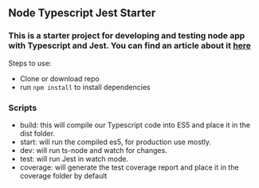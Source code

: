 ## Node Typescript Jest Starter
### This is a starter project for developing and testing node app with Typescript and Jest. You can find an article about it [here](http://amenallah.com/node-js-typescript-jest-starter/)

Steps to use:
- Clone or download repo
- run `npm install` to install dependencies

### Scripts
- build: this will compile our Typescript code into ES5 and place it in the dist folder.
- start: will run the compiled es5, for production use mostly.
- dev: will run ts-node and watch for changes.
- test: will run Jest in watch mode.
- coverage: will generate the test coverage report and place it in the coverage folder by default
